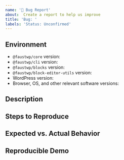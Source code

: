 ```yaml
---
name: '🐛 Bug Report'
about:  Create a report to help us improve
title: 'Bug: '
labels: 'Status: Unconfirmed'
---
```


<!--
  Before you submit a bug report, please make sure you have searched for similar issues.
  Provide as much detail as possible so we can replicate the bug. Screenshots and screencasts
  are also helpful. We recommend testing with the latest versions of FaustJS packages.
-->

## Environment
- `@faustwp/core` version: 
- `@faustwp/cli` version: 
- `@faustwp/blocks` version: 
- `@faustwp/block-editor-utils` version: 
- WordPress version:
- Browser, OS, and other relevant software versions:

## Description
<!--
  A clear and concise description of what the bug is. Include any error messages or stack traces.
  If applicable, add screenshots to help explain your problem.
-->

## Steps to Reproduce
<!--
  Steps to reproduce the behavior:
  1. Go to '...'
  2. Click on '....'
  3. Scroll down to '....'
  4. See error
-->

## Expected vs. Actual Behavior
<!--
  What did you expect to happen, and what actually happened instead? 
  The more detail, the better. Comparing your expectations to reality can help us pinpoint where the issue lies.
-->

## Reproducible Demo
<!--
  Please provide a link to a live example, or an unambiguous set of steps to reproduce
  this bug. Include code to reproduce, if relevant. Sample projects on GitHub work well.
  Here's how to provide a Minimal, Complete, and Verifiable example: https://stackoverflow.com/help/mcve.
-->
